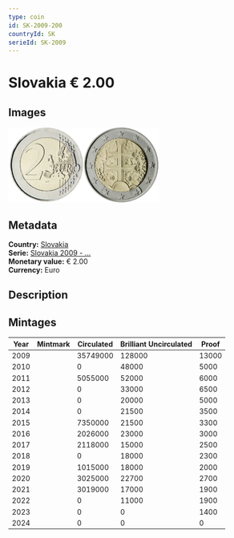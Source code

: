 ```yaml
---
type: coin
id: SK-2009-200
countryId: SK
serieId: SK-2009
---
```


# Slovakia € 2.00

## Images

<img src="../../../Images/common-2007-200.webp" height="150" alt="Front image"><img src="Images/slovakia-2009-200.webp" height="150" alt="Back image">

## Metadata

**Country:** [Slovakia](../index.md)\
**Serie:** [Slovakia 2009 - ...](index.md)\
**Monetary value:** € 2.00\
**Currency:** Euro

## Description

## Mintages

| Year | Mintmark | Circulated | Brilliant Uncirculated | Proof |
| ---- | -------- | ---------- | ---------------------- | ----- |
| 2009 |          | 35749000   | 128000                 | 13000 |
| 2010 |          | 0          | 48000                  | 5000  |
| 2011 |          | 5055000    | 52000                  | 6000  |
| 2012 |          | 0          | 33000                  | 6500  |
| 2013 |          | 0          | 20000                  | 5000  |
| 2014 |          | 0          | 21500                  | 3500  |
| 2015 |          | 7350000    | 21500                  | 3300  |
| 2016 |          | 2026000    | 23000                  | 3000  |
| 2017 |          | 2118000    | 15000                  | 2500  |
| 2018 |          | 0          | 18000                  | 2300  |
| 2019 |          | 1015000    | 18000                  | 2000  |
| 2020 |          | 3025000    | 22700                  | 2700  |
| 2021 |          | 3019000    | 17000                  | 1900  |
| 2022 |          | 0          | 11000                  | 1900  |
| 2023 |          | 0          | 0                      | 1400  |
| 2024 |          | 0          | 0                      | 0     |
